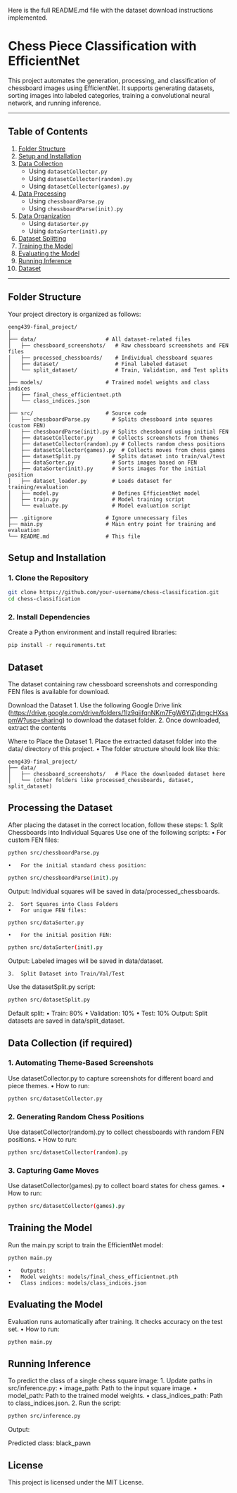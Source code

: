 Here is the full README.md file with the dataset download instructions implemented.

# **Chess Piece Classification with EfficientNet**

This project automates the generation, processing, and classification of chessboard images using EfficientNet. It supports generating datasets, sorting images into labeled categories, training a convolutional neural network, and running inference.

---

## **Table of Contents**
1. [Folder Structure](#folder-structure)  
2. [Setup and Installation](#setup-and-installation)  
3. [Data Collection](#data-collection)  
   - Using `datasetCollector.py`  
   - Using `datasetCollector(random).py`  
   - Using `datasetCollector(games).py`  
4. [Data Processing](#data-processing)  
   - Using `chessboardParse.py`  
   - Using `chessboardParse(init).py`  
5. [Data Organization](#data-organization)  
   - Using `dataSorter.py`  
   - Using `dataSorter(init).py`  
6. [Dataset Splitting](#dataset-splitting)  
7. [Training the Model](#training-the-model)  
8. [Evaluating the Model](#evaluating-the-model)  
9. [Running Inference](#running-inference)  
10. [Dataset](#dataset)  

---

## **Folder Structure**

Your project directory is organized as follows:

```plaintext
eeng439-final_project/
│
├── data/                      # All dataset-related files
│   ├── chessboard_screenshots/   # Raw chessboard screenshots and FEN files
│   ├── processed_chessboards/    # Individual chessboard squares
│   ├── dataset/                  # Final labeled dataset
│   └── split_dataset/            # Train, Validation, and Test splits
│
├── models/                    # Trained model weights and class indices
│   ├── final_chess_efficientnet.pth
│   └── class_indices.json
│
├── src/                       # Source code
│   ├── chessboardParse.py       # Splits chessboard into squares (custom FEN)
│   ├── chessboardParse(init).py # Splits chessboard using initial FEN
│   ├── datasetCollector.py      # Collects screenshots from themes
│   ├── datasetCollector(random).py # Collects random chess positions
│   ├── datasetCollector(games).py  # Collects moves from chess games
│   ├── datasetSplit.py          # Splits dataset into train/val/test
│   ├── dataSorter.py            # Sorts images based on FEN
│   ├── dataSorter(init).py      # Sorts images for the initial position
│   ├── dataset_loader.py        # Loads dataset for training/evaluation
│   ├── model.py                 # Defines EfficientNet model
│   ├── train.py                 # Model training script
│   └── evaluate.py              # Model evaluation script
│
├── .gitignore                 # Ignore unnecessary files
├── main.py                    # Main entry point for training and evaluation
└── README.md                  # This file
```

## **Setup and Installation**

### **1. Clone the Repository**
```bash
git clone https://github.com/your-username/chess-classification.git
cd chess-classification
```
### **2. Install Dependencies**

Create a Python environment and install required libraries:
```bash
pip install -r requirements.txt
```
## **Dataset**

The dataset containing raw chessboard screenshots and corresponding FEN files is available for download.

Download the Dataset
	1.	Use the following Google Drive link (https://drive.google.com/drive/folders/1Iz9qiifqnNKm7FgW6YiZjdmgcHXsspmW?usp=sharing) to download the dataset folder.
	2.	Once downloaded, extract the contents

Where to Place the Dataset
	1.	Place the extracted dataset folder into the data/ directory of this project.
	•	The folder structure should look like this:
```plaintext
eeng439-final_project/
├── data/
│   ├── chessboard_screenshots/   # Place the downloaded dataset here
│   └── (other folders like processed_chessboards, dataset, split_dataset)
```
## **Processing the Dataset**

After placing the dataset in the correct location, follow these steps:
	1.	Split Chessboards into Individual Squares
Use one of the following scripts:
	•	For custom FEN files:
```bash
python src/chessboardParse.py
```

	•	For the initial standard chess position:
```bash
python src/chessboardParse(init).py
```

Output: Individual squares will be saved in data/processed_chessboards.

	2.	Sort Squares into Class Folders
	•	For unique FEN files:
```bash
python src/dataSorter.py
```

	•	For the initial position FEN:
```bash
python src/dataSorter(init).py
```

Output: Labeled images will be saved in data/dataset.

	3.	Split Dataset into Train/Val/Test
Use the datasetSplit.py script:
```bash
python src/datasetSplit.py
```
Default split:
	•	Train: 80%
	•	Validation: 10%
	•	Test: 10%
Output: Split datasets are saved in data/split_dataset.

## **Data Collection (if required)**

### **1. Automating Theme-Based Screenshots**

Use datasetCollector.py to capture screenshots for different board and piece themes.
	•	How to run:
```bash
python src/datasetCollector.py
```


### **2. Generating Random Chess Positions**

Use datasetCollector(random).py to collect chessboards with random FEN positions.
	•	How to run:
```bash
python src/datasetCollector(random).py
```


### **3. Capturing Game Moves**

Use datasetCollector(games).py to collect board states for chess games.
	•	How to run:
```bash
python src/datasetCollector(games).py
```
## **Training the Model**

Run the main.py script to train the EfficientNet model:
```bash
python main.py
```
	•	Outputs:
	•	Model weights: models/final_chess_efficientnet.pth
	•	Class indices: models/class_indices.json

## **Evaluating the Model**

Evaluation runs automatically after training. It checks accuracy on the test set.
	•	How to run:
```bash
python main.py
```
## **Running Inference**

To predict the class of a single chess square image:
	1.	Update paths in src/inference.py:
	•	image_path: Path to the input square image.
	•	model_path: Path to the trained model weights.
	•	class_indices_path: Path to class_indices.json.
	2.	Run the script:
```bash
python src/inference.py
```
Output:

Predicted class: black_pawn

## **License**

This project is licensed under the MIT License.
